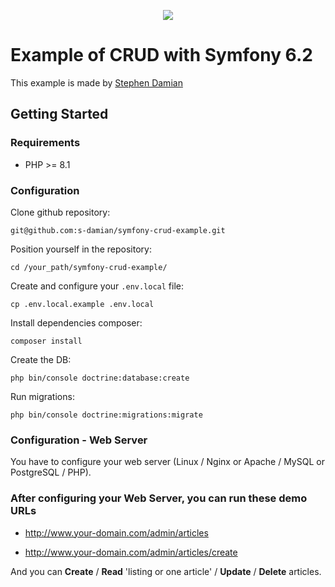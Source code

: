 <p align="center">
<a href="https://github.com/s-damian/symfony-crud-example">
<img src="https://raw.githubusercontent.com/s-damian/medias/main/technos-logos/symfony.svg">
</a>
</p>

# Example of CRUD with Symfony 6.2

This example is made by [Stephen Damian](https://github.com/s-damian)

## Getting Started

### Requirements

* PHP >= 8.1

### Configuration

Clone github repository:

```
git@github.com:s-damian/symfony-crud-example.git
```

Position yourself in the repository:

```
cd /your_path/symfony-crud-example/
```

Create and configure your ```.env.local``` file:

```
cp .env.local.example .env.local
```

Install dependencies composer:

```
composer install
```

Create the DB:

```
php bin/console doctrine:database:create
```

Run migrations:

```
php bin/console doctrine:migrations:migrate
```

### Configuration - Web Server

You have to configure your web server (Linux / Nginx or Apache / MySQL or PostgreSQL / PHP).

### After configuring your Web Server, you can run these demo URLs

* http://www.your-domain.com/admin/articles

* http://www.your-domain.com/admin/articles/create

And you can **Create** / **Read** 'listing or one article' / **Update** / **Delete** articles.
